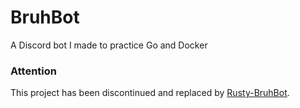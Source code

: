 # BruhBot
A Discord bot I made to practice Go and Docker

### Attention
This project has been discontinued and replaced by [Rusty-BruhBot](https://github.com/LetUsFlow/Rusty-BruhBot).
